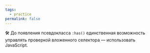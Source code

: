 ```yaml
---
tags:
  - practice
permalink: false
---
```


🛠 До появления псевдокласса `:has()` единственная возможность управлять проверкой вложенного селектора — использовать JavaScript.

